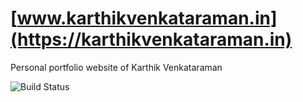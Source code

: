 # [www.karthikvenkataraman.in](https://karthikvenkataraman.in)
Personal portfolio website of Karthik Venkataraman

![Build Status](https://github.com/k17n/portfolio/actions/workflows/gh-pages-deploy.yml/badge.svg)